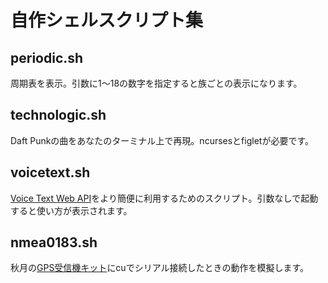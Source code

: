 # 自作シェルスクリプト集
## periodic.sh
周期表を表示。引数に1～18の数字を指定すると族ごとの表示になります。
## technologic.sh
Daft Punkの曲をあなたのターミナル上で再現。ncursesとfigletが必要です。
## voicetext.sh
[Voice Text Web API](https://cloud.voicetext.jp/webapi)をより簡便に利用するためのスクリプト。引数なしで起動すると使い方が表示されます。
## nmea0183.sh
秋月の[GPS受信機キット](http://akizukidenshi.com/catalog/g/gK-09991/)にcuでシリアル接続したときの動作を模擬します。
